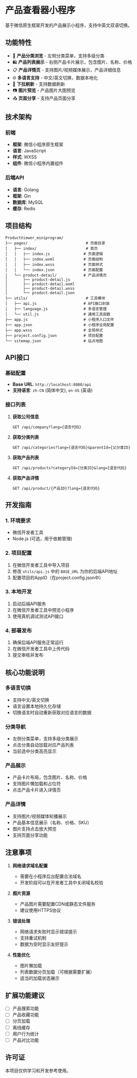# 产品查看器小程序

基于微信原生框架开发的产品展示小程序，支持中英文双语切换。

## 功能特性

- 📱 **产品分类浏览** - 左侧分类菜单，支持多级分类
- 🛍️ **产品列表展示** - 右侧产品卡片展示，包含图片、名称、价格
- 📋 **产品详情页** - 支持图片/视频媒体展示，产品详细信息
- 🌐 **多语言支持** - 中文/英文切换，数据本地化
- 🔄 **下拉刷新** - 支持数据刷新
- 📷 **图片预览** - 产品图片大图预览
- 📤 **页面分享** - 支持产品页面分享

## 技术架构

### 前端
- **框架**: 微信小程序原生框架
- **语言**: JavaScript
- **样式**: WXSS
- **组件**: 微信小程序内置组件

### 后端API
- **语言**: Golang
- **框架**: Gin
- **数据库**: MySQL
- **缓存**: Redis

## 项目结构

```
ProductViewer_miniprogram/
├── pages/                          # 页面目录
│   ├── index/                      # 首页
│   │   ├── index.js               # 页面逻辑
│   │   ├── index.wxml             # 页面结构
│   │   ├── index.wxss             # 页面样式
│   │   └── index.json             # 页面配置
│   └── product-detail/            # 产品详情页
│       ├── product-detail.js
│       ├── product-detail.wxml
│       ├── product-detail.wxss
│       └── product-detail.json
├── utils/                          # 工具模块
│   ├── api.js                     # API接口封装
│   ├── language.js                # 多语言管理
│   └── util.js                    # 通用工具函数
├── app.js                         # 小程序入口文件
├── app.json                       # 小程序全局配置
├── app.wxss                       # 全局样式
├── project.config.json            # 项目配置
└── sitemap.json                   # 站点地图
```

## API接口

### 基础配置
- **Base URL**: `http://localhost:8080/api`
- **支持语言**: `zh-CN` (简体中文), `en-US` (英语)

### 接口列表

1. **获取公司信息**
   ```
   GET /api/company?lang={语言代码}
   ```

2. **获取分类列表**
   ```
   GET /api/categories?lang={语言代码}&parentId={父分类ID}
   ```

3. **获取产品列表**
   ```
   GET /api/products?categoryId={分类ID}&lang={语言代码}
   ```

4. **获取产品详情**
   ```
   GET /api/product/{产品ID}?lang={语言代码}
   ```

## 开发指南

### 1. 环境要求
- 微信开发者工具
- Node.js (可选，用于依赖管理)

### 2. 项目配置
1. 在微信开发者工具中导入项目
2. 修改 `utils/api.js` 中的 `BASE_URL` 为你的后端API地址
3. 配置项目的AppID（在project.config.json中）

### 3. 本地开发
1. 启动后端API服务
2. 在微信开发者工具中预览小程序
3. 使用真机调试测试API接口

### 4. 部署发布
1. 确保后端API服务正常运行
2. 在微信开发者工具中上传代码
3. 提交审核并发布

## 核心功能说明

### 多语言切换
- 支持中文/英文切换
- 语言设置本地持久化存储
- 切换语言时自动重新获取对应语言的数据

### 分类导航
- 左侧分类菜单，支持多级分类展示
- 点击分类自动加载对应产品列表
- 当前选中分类高亮显示

### 产品展示
- 产品卡片布局，包含图片、名称、价格
- 支持图片懒加载和占位符
- 点击产品卡片进入详情页

### 产品详情
- 支持图片/视频媒体轮播展示
- 产品基本信息展示（名称、价格、SKU）
- 图片支持点击放大预览
- 支持页面分享功能

## 注意事项

1. **网络请求域名配置**
   - 需要在小程序后台配置合法域名
   - 开发阶段可以在开发者工具中关闭域名校验

2. **图片资源**
   - 产品图片需要配置CDN或静态文件服务
   - 建议使用HTTPS协议

3. **错误处理**
   - 网络请求失败时显示错误提示
   - 支持重试机制
   - 数据为空时显示友好提示

4. **性能优化**
   - 图片懒加载
   - 列表数据分页加载（可根据需要扩展）
   - 适当的加载状态展示

## 扩展功能建议

- [ ] 产品搜索功能
- [ ] 产品收藏功能
- [ ] 分页加载
- [ ] 离线缓存
- [ ] 用户行为统计
- [ ] 产品对比功能

## 许可证

本项目仅供学习和开发参考使用。 